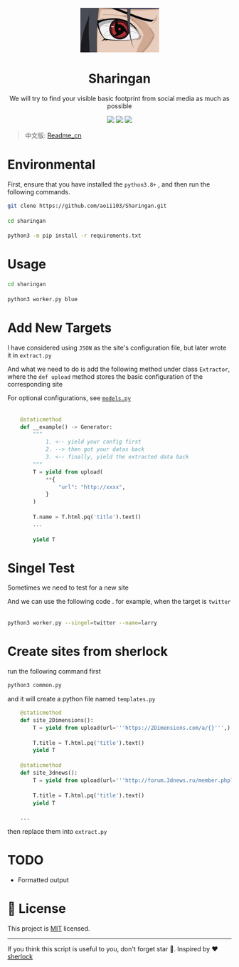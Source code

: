 <p align="center">
<img src="medias/main.jpeg" width=177 height=100 />
    <h1 align="center" >Sharingan</h1>
    <p align="center"> We will try to find your visible basic footprint from social media as much as possible</p>
        <p align="center">
    <a href="https://app.codacy.com/manual/aoii103/Sharingan?utm_source=github.com&utm_medium=referral&utm_content=aoii103/Sharingan&utm_campaign=Badge_Grade_Dashboard"><img src="https://api.codacy.com/project/badge/Grade/f00d1d69a99346038d14df4bec303034"/></a>
    <a target="_blank" href="https://www.python.org/downloads/" title="Python version"><img src="https://img.shields.io/badge/python-%3E=_3.8-green.svg"></a>
    <a target="_blank" href="LICENSE" title="License: MIT"><img src="https://img.shields.io/badge/License-MIT-blue.svg"></a>
</p>


> 中文版: [Readme_cn](README_cn.md) 

# Environmental

First, ensure that you have installed the ```python3.8+``` , and then run the following commands.

```sh
git clone https://github.com/aoii103/Sharingan.git

cd sharingan

python3 -m pip install -r requirements.txt
```


# Usage

```sh
cd sharingan

python3 worker.py blue

```

# Add New Targets

I have considered using `JSON` as the site's configuration file, but later wrote it in `extract.py`

And what we need to do is add the following method under class `Extractor`, where the `def upload` method stores the basic configuration of the corresponding site

For optional configurations, see [`models.py`](https://github.com/aoii103/Sharingan/blob/master/sharingan/models.py#L25)


```python

    @staticmethod
    def __example() -> Generator:
        """
            1. <-- yield your config first
            2. --> then got your datas back 
            3. <-- finally, yield the extracted data back
        """
        T = yield from upload(
            **{
                "url": "http://xxxx", 
            }
        )

        T.name = T.html.pq('title').text()
        ...

        yield T

```

# Singel Test

Sometimes we need to test for a new site

And we can use the following code . for example, when the target is `twitter`

```bash

python3 worker.py --singel=twitter --name=larry  
```

# Create sites from sherlock

run the following command first 

```bash
python3 common.py
```

and it will create a python file named `templates.py`

```python
    @staticmethod
    def site_2Dimensions():
        T = yield from upload(url='''https://2Dimensions.com/a/{}''',)

        T.title = T.html.pq('title').text()
        yield T
        
    @staticmethod
    def site_3dnews():
        T = yield from upload(url='''http://forum.3dnews.ru/member.php?username={}''',error_type='text',error_msg='''Пользователь не зарегистрирован и не имеет профиля для просмотра.''',)

        T.title = T.html.pq('title').text()
        yield T

    ...
```

then replace them into `extract.py`


# TODO

-  Formatted output

# 📝 License

This project is [MIT](https://github.com/kefranabg/readme-md-generator/blob/master/LICENSE) licensed.

***

If you think this script is useful to you, don't forget star 🐶. Inspired by ❤️ [sherlock](https://github.com/sherlock-project/sherlock)
